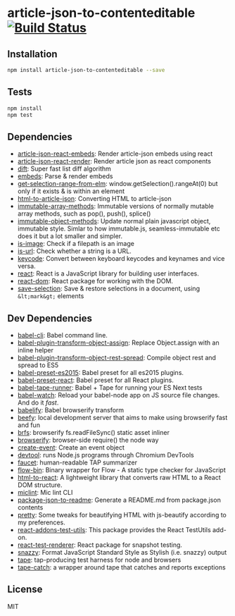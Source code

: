 # article-json-to-contenteditable [![Build Status](https://travis-ci.org/micnews/article-json-to-contenteditable.png?branch=master)](https://travis-ci.org/micnews/article-json-to-contenteditable)



## Installation

```sh
npm install article-json-to-contenteditable --save
```


## Tests

```sh
npm install
npm test
```

## Dependencies

- [article-json-react-embeds](https://github.com/micnews/article-json-react-embeds): Render article-json embeds using react
- [article-json-react-render](https://github.com/micnews/article-json-react-render): Render article json as react components
- [dift](https://github.com/ashaffer/dift): Super fast list diff algorithm
- [embeds](https://github.com/micnews/embeds): Parse &amp; render embeds
- [get-selection-range-from-elm](https://github.com/micnews/get-selection-range-from-elm): window.getSelection().rangeAt(0) but only if it exists &amp; is within an element
- [html-to-article-json](https://github.com/micnews/html-to-article-json): Converting HTML to article-json
- [immutable-array-methods](https://github.com/micnews/immutable-array-methods): Immutable versions of normally mutable array methods, such as pop(), push(), splice()
- [immutable-object-methods](https://github.com/micnews/immutable-object-methods): Update normal plain javascript object, immutable style. Simlar to how immutable.js, seamless-immutable etc does it but a lot smaller and simpler.
- [is-image](https://github.com/sindresorhus/is-image): Check if a filepath is an image
- [is-url](https://github.com/segmentio/is-url): Check whether a string is a URL.
- [keycode](https://github.com/timoxley/keycode): Convert between keyboard keycodes and keynames and vice versa.
- [react](https://github.com/facebook/react): React is a JavaScript library for building user interfaces.
- [react-dom](https://github.com/facebook/react): React package for working with the DOM.
- [save-selection](https://github.com/micnews/save-selection): Save &amp; restore selections in a document, using `&lt;mark&gt;` elements

## Dev Dependencies

- [babel-cli](https://github.com/babel/babel/tree/master/packages): Babel command line.
- [babel-plugin-transform-object-assign](https://github.com/babel/babel/tree/master/packages): Replace Object.assign with an inline helper
- [babel-plugin-transform-object-rest-spread](https://github.com/babel/babel/tree/master/packages): Compile object rest and spread to ES5
- [babel-preset-es2015](https://github.com/babel/babel/tree/master/packages): Babel preset for all es2015 plugins.
- [babel-preset-react](https://github.com/babel/babel/tree/master/packages): Babel preset for all React plugins.
- [babel-tape-runner](https://github.com/wavded/babel-tape-runner): Babel + Tape for running your ES Next tests
- [babel-watch](https://github.com/kmagiera/babel-watch): Reload your babel-node app on JS source file changes. And do it *fast*.
- [babelify](https://github.com/babel/babelify): Babel browserify transform
- [beefy](https://github.com/chrisdickinson/beefy): local development server that aims to make using browserify fast and fun
- [brfs](https://github.com/substack/brfs): browserify fs.readFileSync() static asset inliner
- [browserify](https://github.com/substack/node-browserify): browser-side require() the node way
- [create-event](https://github.com/kenany/create-event): Create an event object
- [devtool](https://github.com/Jam3/devtool): runs Node.js programs through Chromium DevTools
- [faucet](https://github.com/substack/faucet): human-readable TAP summarizer
- [flow-bin](https://github.com/flowtype/flow-bin): Binary wrapper for Flow - A static type checker for JavaScript
- [html-to-react](https://github.com/aknuds1/html-to-react): A lightweight library that converts raw HTML to a React DOM structure.
- [miclint](https://github.com/micnews/miclint): Mic lint CLI
- [package-json-to-readme](https://github.com/zeke/package-json-to-readme): Generate a README.md from package.json contents
- [pretty](https://github.com/jonschlinkert/pretty): Some tweaks for beautifying HTML with js-beautify according to my preferences.
- [react-addons-test-utils](https://github.com/facebook/react): This package provides the React TestUtils add-on.
- [react-test-renderer](https://github.com/facebook/react): React package for snapshot testing.
- [snazzy](https://github.com/feross/snazzy): Format JavaScript Standard Style as Stylish (i.e. snazzy) output
- [tape](https://github.com/substack/tape): tap-producing test harness for node and browsers
- [tape-catch](https://github.com/michaelrhodes/tape-catch): a wrapper around tape that catches and reports exceptions


## License

MIT
